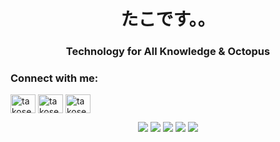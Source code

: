 <h1 align="center">たこです。。</h1>
<h3 align="center">Technology for All Knowledge & Octopus</h3>

<h3 align="left">Connect with me:</h3>
<p align="left">
<a href="https://twitter.com/takoserver_com" target="blank"><img align="center" src="https://raw.githubusercontent.com/rahuldkjain/github-profile-readme-generator/master/src/images/icons/Social/twitter.svg" alt="takoserver_com" height="30" width="40" /></a>
<a href="https://instagram.com/takoserver_com" target="blank"><img align="center" src="https://raw.githubusercontent.com/rahuldkjain/github-profile-readme-generator/master/src/images/icons/Social/instagram.svg" alt="takoserver_com" height="30" width="40" /></a>
<a href="https://www.youtube.com/c/takoserver" target="blank"><img align="center" src="https://raw.githubusercontent.com/rahuldkjain/github-profile-readme-generator/master/src/images/icons/Social/youtube.svg" alt="takoserver" height="30" width="40" /></a>
</p>

<p align="center">
    <img src="https://github-readme-stats.vercel.app/api/top-langs/?username=tako0614" />
  <img src="http://github-profile-summary-cards.vercel.app/api/cards/most-commit-language?username=tako0614&theme=default" />
  <img src="http://github-profile-summary-cards.vercel.app/api/cards/most-commit-language?username=tako0614&theme=default" />
  <img src="http://github-profile-summary-cards.vercel.app/api/cards/repos-per-language?username=tako0614&theme=default" />
  <img src="http://github-profile-summary-cards.vercel.app/api/cards/productive-time?username=tako0614&theme=default&utcOffset=9" />
</p>
